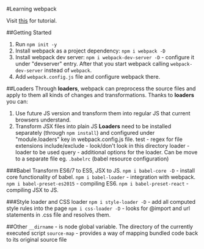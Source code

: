 #Learning webpack

Visit [this](http://www.pro-react.com/materials/appendixA/) for tutorial.

##Getting Started
1. Run `npm init -y`
2. Install webpack as a project dependency: `npm i webpack -D`
3. Install webpack dev server: `npm i webpack-dev-server -D` - configure it under "devserver" entry. After that you start webpack calling `webpack-dev-server` instead of `webpack`.
4. Add `webpack.config.js` file and configure webpack there.

##Loaders
Through **loaders**, webpack can preprocess the source files and apply to them all kinds of changes and transformations.
Thanks to **loaders** you can:
1. Use future JS version and transform them into regular JS that current browsers understand.
2. Transform JSX files into plain JS
**Loaders** need to be installed separately (through `npm install`) and configured under "module.loaders" key in webpack.config.js file.
test - regex for file extensions
include/exclude - look/don't look in this directory
loader - loader to be used
query - additional options for the loader. Can be move to a separate file eg. `.babelrc` (babel resource configuration)

###Babel
Transform ES6/7 to ES5, JSX to JS.
`npm i babel-core -D` - install core functionality of babel.
`npm i babel-loader` - integration with webpack.
`npm i babel-preset-es2015` - compiling ES6.
`npm i babel-preset-react` - compiling JSX to JS.

###Style loader and CSS loader
`npm i style-loader -D` - add all computed style rules into the page
`npm i css-loader -D` - looks for @import and url statements in .css file and resolves them.

##Other
`__dirname` - is node global variable. The directory of the currently executed script
`source-map` - provides a way of mapping bundled code back to its original source file
